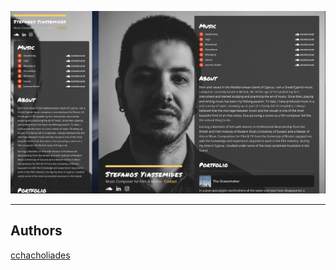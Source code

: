 ![Image of site](/images/site_screenshot.jpg)

--------------

## Authors

[cchacholiades](https://github.com/cchacholiades)

